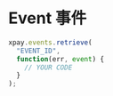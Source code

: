 # Event 事件
``` js
xpay.events.retrieve(
  "EVENT_ID",
  function(err, event) {
    // YOUR CODE
  }
);
```
